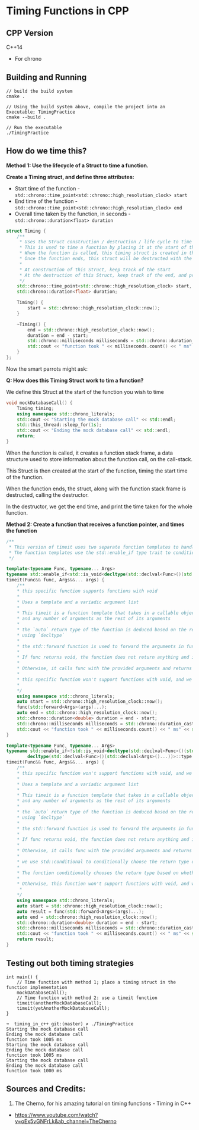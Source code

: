 # Timing Functions in CPP

## CPP Version

C++14
- For chrono

## Building and Running

```
// build the build system
cmake .

// Using the build system above, compile the project into an Executable; TimingPractice
cmake --build .

// Run the executable
./TimingPractice
```

## How do we time this?

**Method 1: Use the lifecycle of a Struct to time a function.**

**Create a Timing struct, and define three attributes:**

- Start time of the function - `std::chrono::time_point<std::chrono::high_resolution_clock> start`
- End time of the function - `std::chrono::time_point<std::chrono::high_resolution_clock> end`
- Overall time taken by the function, in seconds - `std::chrono::duration<float> duration`

```c++
struct Timing {
    /**
     * Uses the Struct construction / destruction / life cycle to time a function.
     * This is used to time a function by placing it at the start of the function.
     * When the function is called, this timing struct is created in the function call (on the call stack)
     * Once the function ends, this struct will be destructed with the function call (and removed from the call stack)
     *
     * At construction of this Struct, keep track of the start
     * At the destruction of this Struct, keep track of the end, and print out end - start as the time taken for a function
     */
    std::chrono::time_point<std::chrono::high_resolution_clock> start, end;
    std::chrono::duration<float> duration;

    Timing() {
        start = std::chrono::high_resolution_clock::now();
    }

    ~Timing() {
        end = std::chrono::high_resolution_clock::now();
        duration = end - start;
        std::chrono::milliseconds milliseconds = std::chrono::duration_cast<std::chrono::milliseconds>(duration);
        std::cout << "function took " << milliseconds.count() << " ms" << std::endl;
    }
};
```

Now the smart parrots might ask:

**Q: How does this Timing Struct work to tim a function?**

We define this Struct at the start of the function you wish to time

```c++
void mockDatabaseCall() {
    Timing timing;
    using namespace std::chrono_literals;
    std::cout << "Starting the mock database call" << std::endl;
    std::this_thread::sleep_for(1s);
    std::cout << "Ending the mock database call" << std::endl;
    return;
}
```

When the function is called, it creates a function stack frame, a data structure used to store information about the function call, on the call-stack.

This Struct is then created at the start of the function, timing the start time of the function.

When the function ends, the struct, along with the function stack frame is destructed, calling the destructor.

In the destructor, we get the end time, and print the time taken for the whole function.

**Method 2: Create a function that receives a function pointer, and times the function**

```c++
/**
 * This version of timeit uses two separate function templates to handle the cases where func returns void and where it returns something else.
 * The function templates use the std::enable_if type trait to conditionally enable or disable the functions based on the return type of func.
 */

template<typename Func, typename... Args>
typename std::enable_if<std::is_void<decltype(std::declval<Func>()(std::declval<Args>()...))>::value>::type
timeit(Func&& func, Args&&... args) {
    /**
    * this specific function supports functions with void
    *
    * Uses a template and a variadic argument list
    *
    * This timeit is a function template that takes in a callable object `func` as its first argument
    * and any number of arguments as the rest of its arguments
    *
    * the `auto` return type of the function is deduced based on the return type of the function call
    * using `decltype`
    *
    * the std::forward function is used to forward the arguments in func in the correct way, depending on their value category
    *
    * If func returns void, the function does not return anything and instead directly calls func with the provided arguments.
    *
    * Otherwise, it calls func with the provided arguments and returns the result.
    *
    * this specific function won't support functions with void, and we get the error: variable has incomplete type 'void' when timing functions that returns void
    *
    */
    using namespace std::chrono_literals;
    auto start = std::chrono::high_resolution_clock::now();
    func(std::forward<Args>(args)...);
    auto end = std::chrono::high_resolution_clock::now();
    std::chrono::duration<double> duration = end - start;
    std::chrono::milliseconds milliseconds = std::chrono::duration_cast<std::chrono::milliseconds>(duration);
    std::cout << "function took " << milliseconds.count() << " ms" << std::endl;
}

template<typename Func, typename... Args>
typename std::enable_if<!std::is_void<decltype(std::declval<Func>()(std::declval<Args>()...))>::value,
        decltype(std::declval<Func>()(std::declval<Args>()...))>::type
timeit(Func&& func, Args&&... args) {
    /**
    * this specific function won't support functions with void, and we get the error: variable has incomplete type 'void' when timing functions that returns void
    *
    * Uses a template and a variadic argument list
    *
    * This timeit is a function template that takes in a callable object `func` as its first argument
    * and any number of arguments as the rest of its arguments
    *
    * the `auto` return type of the function is deduced based on the return type of the function call
    * using `decltype`
    *
    * the std::forward function is used to forward the arguments in func in the correct way, depending on their value category
    *
    * If func returns void, the function does not return anything and instead directly calls func with the provided arguments.
    *
    * Otherwise, it calls func with the provided arguments and returns the result.
    *
    * we use std::conditional to conditionally choose the return type of the function based on whether the callable object returns void or not.
    *
    * The function conditionally chooses the return type based on whether func returns void or not using std::conditional_t and std::is_same_v.
    *
    * Otherwise, this function won't support functions with void, and we get the error: variable has incomplete type 'void' when timing functions that returns void
     *
    */
    using namespace std::chrono_literals;
    auto start = std::chrono::high_resolution_clock::now();
    auto result = func(std::forward<Args>(args)...);
    auto end = std::chrono::high_resolution_clock::now();
    std::chrono::duration<double> duration = end - start;
    std::chrono::milliseconds milliseconds = std::chrono::duration_cast<std::chrono::milliseconds>(duration);
    std::cout << "function took " << milliseconds.count() << " ms" << std::endl;
    return result;
}
```

## Testing out both timing strategies

```
int main() {
    // Time function with method 1; place a timing struct in the function implementation
    mockDatabaseCall();
    // Time function with method 2: use a timeit function
    timeit(anotherMockDatabaseCall);
    timeit(yetAnotherMockDatabaseCall);
}
```

```linux
➜  timing_in_c++ git:(master) ✗ ./TimingPractice
Starting the mock database call
Ending the mock database call
function took 1005 ms
Starting the mock database call
Ending the mock database call
function took 1005 ms
Starting the mock database call
Ending the mock database call
function took 1000 ms
```

## Sources and Credits:

1. The Cherno, for his amazing tutorial on timing functions - Timing in C++
- https://www.youtube.com/watch?v=oEx5vGNFrLk&ab_channel=TheCherno

